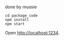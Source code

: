 done by mussie
```
cd package_code
npm install
npm start
```
Open [http://localhost:1234](http://localhost:1234).
